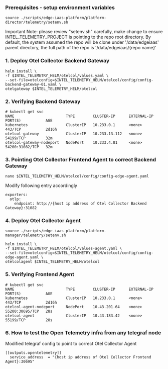 ### Prerequisites - setup environment variables 
```
source ./scripts/edge-iaas-platform/platform-director/telemetry/setenv.sh
```
Important Note: please review "setenv.sh" carefully, make change to ensure INTEL_TELEMETRY_PROJECT is pointing to the repo root directory. By default, the system assumed the repo will be clone under '/data/edgeiaas' parent directory, the full path of the repo is '/data/edgeiaas/{repo name}'

### 1. Deploy Otel Collector Backend Gateway 
```
helm install \
-f $INTEL_TELEMETRY_HELM/otelcol/values.yaml \
--set-file=otelconfig=$INTEL_TELEMETRY_HELM/otelcol/config/config-backend-gateway-01.yaml \
otelgateway $INTEL_TELEMETRY_HELM/otelcol
```

### 2. Verifying Backend Gateway 
```
# kubectl get svc
NAME                       TYPE        CLUSTER-IP      EXTERNAL-IP   PORT(S)           AGE
kubernetes                 ClusterIP   10.233.0.1      <none>        443/TCP           2d16h
otelcol-gateway            ClusterIP   10.233.13.112   <none>        54199/TCP         32m
otelcol-gateway-nodeport   NodePort    10.233.4.81     <none>        54200:31082/TCP   32m
```

### 3. Pointing Otel Collector Frontend Agent to correct Backend Gateway 

```
nano $INTEL_TELEMETRY_HELM/otelcol/config/config-edge-agent.yaml
```
Modify following entry accordingly
```
exporters:
  otlp:    
    endpoint: http://{host ip address of Otel Collector Backend Gateway}:31082
```

### 4. Deploy Otel Collector Agent

```
source ./scripts/edge-iaas-platform/platform-manager/telemetry/setenv.sh
```

```
helm install \
-f $INTEL_TELEMETRY_HELM/otelcol/values-agent.yaml \
--set-file=otelconfig=$INTEL_TELEMETRY_HELM/otelcol/config/config-edge-agent.yaml \
otelcolagent $INTEL_TELEMETRY_HELM/otelcol
```

### 5. Verifying Frontend Agent 
```
# kubectl get svc
NAME                       TYPE        CLUSTER-IP      EXTERNAL-IP   PORT(S)           AGE
kubernetes                 ClusterIP   10.233.0.1      <none>        443/TCP           2d16h
otelcol-agent-nodeport     NodePort    10.43.201.64    <none>        55200:30695/TCP   28s
otelcol-agent              ClusterIP   10.43.183.42    <none>        55199/TCP         28s
```


### 6. How to test the Open Telemetry infra from any telegraf node

Modified telegraf config to point to correct Otel Collector Agent
```
[[outputs.opentelemetry]]
  service_address  = "{host ip address of Otel Collector Frontend Agent}:30695"
```
